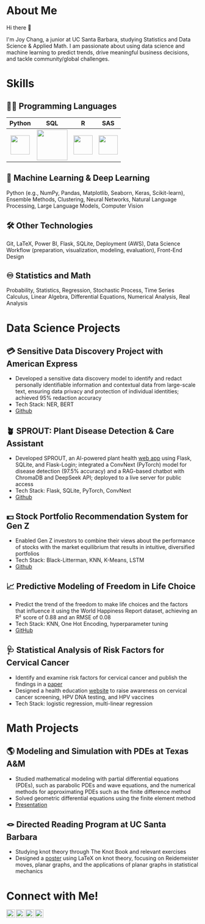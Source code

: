 # About Me
Hi there :hugs:

I'm Joy Chang, a junior at UC Santa Barbara, studying Statistics and Data Science & Applied Math. I am passionate about using data science and machine learning to predict trends, drive meaningful business decisions, and tackle community/global challenges. 


# Skills 
## :woman_technologist: Programming Languages
Python                |         SQL          |           R          |                   SAS
:--------------------:|:--------------------:|:--------------------:|:---------------------:
<img src="https://www.citypng.com/public/uploads/preview/hd-python-logo-symbol-transparent-png-735811696257415dbkifcuokn.png" width="50">  |  <img src="https://cdn.iconscout.com/icon/free/png-512/free-sqlite-logo-icon-download-in-svg-png-gif-file-formats--company-brand-world-logos-vol-6-pack-icons-282687.png?f=webp&w=512" width="80">  |  <img src="https://icon.icepanel.io/Technology/svg/RStudio.svg" width="50">  |  <img src="https://upload.wikimedia.org/wikipedia/commons/thumb/1/10/SAS_logo_horiz.svg/1200px-SAS_logo_horiz.svg.png?20090216100742" width="50">

## :robot: Machine Learning & Deep Learning
Python (e.g., NumPy, Pandas, Matplotlib, Seaborn, Keras, Scikit-learn), Ensemble Methods, Clustering, Neural Networks, Natural Language Processing, Large Language Models, Computer Vision

## :hammer_and_wrench: Other Technologies
Git, LaTeX, Power BI, Flask, SQLite, Deployment (AWS), Data Science Workflow (preparation, visualization, modeling, evaluation), Front-End Design

## :infinity: Statistics and Math
Probability, Statistics, Regression, Stochastic Process, Time Series <br/> 
Calculus, Linear Algebra, Differential Equations, Numerical Analysis, Real Analysis


# Data Science Projects
## :credit_card: Sensitive Data Discovery Project with American Express 
* Developed a sensitive data discovery model to identify and redact personally identifiable information and contextual data from large-scale text, ensuring data privacy and protection of individual identities; achieved 95% redaction accuracy
* Tech Stack: NER, BERT
* [Github](https://github.com/Amex2B/AmexSensitiveData)

## :potted_plant: SPROUT: Plant Disease Detection & Care Assistant
* Developed SPROUT, an AI-powered plant health [web app](https://plant-app-129345399998.us-central1.run.app/) using Flask, SQLite, and Flask-Login; integrated a ConvNext (PyTorch) model for disease detection (97.5% accuracy) and a RAG-based chatbot with ChromaDB and DeepSeek API; deployed to a live server for public access
* Tech Stack: Flask, SQLite, PyTorch, ConvNext
* [Github](https://github.com/asent1234/PlantProject)

## :dollar: Stock Portfolio Recommendation System for Gen Z 
* Enabled Gen Z investors to combine their views about the performance of stocks with the market equilibrium that results in intuitive, diversified portfolios
* Tech Stack: Black-Litterman, KNN, K-Means, LSTM
* [Github](https://github.com/DS-Brownion/guidelight)

## :chart_with_upwards_trend: Predictive Modeling of Freedom in Life Choice
* Predict the trend of the freedom to make life choices and the factors that influence it using the World Happiness Report dataset, achieving an R² score of 0.88 and an RMSE of 0.08
* Tech Stack: KNN, One Hot Encoding, hyperparameter tuning
* [GitHub](https://github.com/JoyChang10/career_JC/blob/a8617a488550c3fdb38d86f7561f6069aa346352/ML%20Capstone%20Project/WHR_analysis.ipynb)

## :stethoscope: Statistical Analysis of Risk Factors for Cervical Cancer
* Identify and examine risk factors for cervical cancer and publish the findings in a [paper](https://github.com/JoyChang10/resume/blob/41c79b9017daddae69f650d2a681647281e5de56/Statistical%20Analysis%20on%20Relationship%20between%20HPV%20infection%20and%20Risk%20Factors.pdf)
* Designed a health education [website](https://joychang.wixsite.com/hpvcervicalcancer) to raise awareness on cervical cancer screening, HPV DNA testing, and HPV vaccines
* Tech Stack: logistic regression, multi-linear regression

# Math Projects
## :earth_americas: Modeling and Simulation with PDEs at Texas A&M
* Studied mathematical modeling with partial differential equations (PDEs), such as parabolic PDEs and wave equations, and the numerical methods for approximating PDEs such as the finite difference method
* Solved geometric differential equations using the finite element method
* [Presentation](https://github.com/JoyChang10/resume/blob/d37745ed1adb83ea22fa0cba1d77dbe27449b30b/Geometric_Differential_Equations.pdf)
  
## :knot: Directed Reading Program at UC Santa Barbara
* Studying knot theory through The Knot Book and relevant exercises
* Designed a [poster](https://github.com/JoyChang10/resume/blob/a390be4a5296e6f2e267452c9127f116870ccd81/DRP%20Poster%20-%20Joy%20%26%20Mizuki.pdf) using LaTeX on knot theory, focusing on Reidemeister moves, planar graphs, and the applications of planar graphs in statistical mechanics

# Connect with Me!
<a href="https://github.com/JoyChang10">
  <img align="left" alt="Joy's Github" width="22px" src="https://github.com/user-attachments/assets/fc15181c-1d47-4a40-af4e-39537a01229b" />
  
<a href="https://www.linkedin.com/in/jiarui-chang10/">
  <img align="left" alt="Joy's LinkedIn" width="22px" src="https://github.com/user-attachments/assets/a06c59fc-315d-44ee-ba9e-259f040df4d9" />
  
<a href="https://www.instagram.com/joy10.rc/">
  <img align="left" alt="Joy's Instagram" width="22px" src="https://github.com/user-attachments/assets/02f20cd1-2e20-40e0-b727-200536a71159" />
  
<a href="mailto:jiaruichang10@gmail.com">
  <img align="left" alt="Joy's email" width="22px" src="https://github.com/user-attachments/assets/959cca00-b6f4-4c36-bd10-3e36984200bd" />
